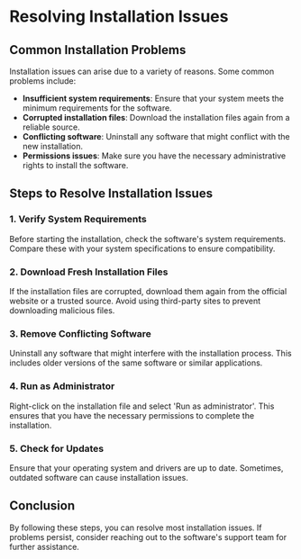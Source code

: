 # Resolving Installation Issues

## Common Installation Problems

Installation issues can arise due to a variety of reasons. Some common problems include:

- **Insufficient system requirements**: Ensure that your system meets the minimum requirements for the software.
- **Corrupted installation files**: Download the installation files again from a reliable source.
- **Conflicting software**: Uninstall any software that might conflict with the new installation.
- **Permissions issues**: Make sure you have the necessary administrative rights to install the software.

## Steps to Resolve Installation Issues

### 1. Verify System Requirements

Before starting the installation, check the software's system requirements. Compare these with your system specifications to ensure compatibility.

### 2. Download Fresh Installation Files

If the installation files are corrupted, download them again from the official website or a trusted source. Avoid using third-party sites to prevent downloading malicious files.

### 3. Remove Conflicting Software

Uninstall any software that might interfere with the installation process. This includes older versions of the same software or similar applications.

### 4. Run as Administrator

Right-click on the installation file and select 'Run as administrator'. This ensures that you have the necessary permissions to complete the installation.

### 5. Check for Updates

Ensure that your operating system and drivers are up to date. Sometimes, outdated software can cause installation issues.

## Conclusion

By following these steps, you can resolve most installation issues. If problems persist, consider reaching out to the software's support team for further assistance.